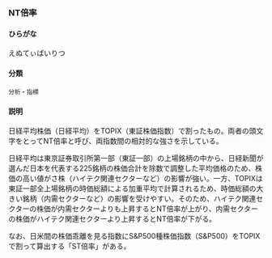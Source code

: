 <div style="display:none;">

## [あ行](securities-terms?id=あ行)

</div>

### NT倍率

#### ひらがな

えぬてぃばいりつ

#### 分類

`分析・指標`

#### 説明

日経平均株価（日経平均）をTOPIX（東証株価指数）で割ったもの。両者の頭文字をとってNT倍率と呼び、両指数間の相対的な強さを示している。
 
日経平均は東京証券取引所第一部（東証一部）の上場銘柄の中から、日経新聞が選んだ日本を代表する225銘柄の株価合計を除数で調整した平均価格のため、株価の高い値がさ株（ハイテク関連セクターなど）の影響が強い。一方、TOPIXは東証一部全上場銘柄の時価総額による加重平均で計算されるため、時価総額の大きい銘柄（内需セクターなど）の影響を受けやすい。そのため、ハイテク関連セクターの株価が内需セクターよりも上昇するとNT倍率が上がり、内需セクターの株価がハイテク関連セクターより上昇するとNT倍率が下がる。
 
なお、日米間の株価乖離を見る指数にS&amp;P500種株価指数（S&amp;P500）をTOPIXで割って算出する「ST倍率」がある。

<div style="display:none;">

## [か行](securities-terms?id=か行)
## [さ行](securities-terms?id=さ行)
## [た行](securities-terms?id=た行)
## [な行](securities-terms?id=な行)
## [は行](securities-terms?id=は行)
## [ま行](securities-terms?id=ま行)
## [や行](securities-terms?id=や行)
## [ら行](securities-terms?id=ら行)
## [わ行](securities-terms?id=わ行)
## [英数字・記号](securities-terms?id=英数字・記号)

</div>

